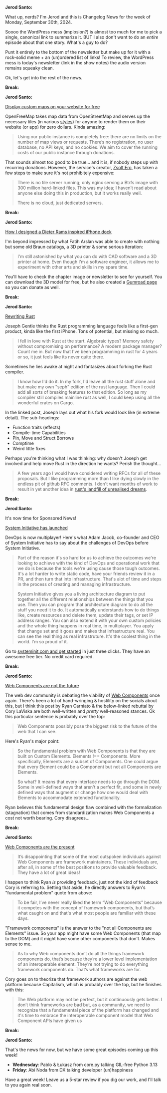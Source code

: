 **Jerod Santo:**

What up, nerds? I'm Jerod and this is Changelog News for the week of Monday, September 30th, 2024.

Soooo the WordPress mess (implosion?) is almost too much for me to pick a single, canonical link to summarize it. BUT I also don't want to do an *entire* episode about that one story. What's a guy to do?

Punt it entirely to the bottom of the newsletter but make up for it with a rock-solid meme + an (un)ordered list of links! To review, the WordPress mess is today's newsletter (link in the show notes) the audio version remains squeaky clean.

Ok, let's get into the rest of the news.

**Break:**

**Jerod Santo:**

[Display custom maps on your website for free](https://openfreemap.org)

OpenFreeMap takes map data from OpenStreetMap and serves up the necessary tiles (in various [styles](https://github.com/hyperknot/openfreemap-styles)) for anyone to render them on their website (or app) for zero dollars. Kinda amazing:

> Using our public instance is completely free: there are no limits on the number of map views or requests. There’s no registration, no user database, no API keys, and no cookies. We aim to cover the running costs of our public instance through donations.

That sounds almost too good to be true... and it is, if nobody steps up with recurring donations. However, the service's creator, [Zsolt Ero](https://hyperknot.com), has taken a few steps to make sure it's not prohibitely expensive:

> There is no tile server running; only nginx serving a Btrfs image with 300 million hard-linked files. This was my idea; I haven’t read about anyone else doing this in production, but it works really well.
>
> There is no cloud, just dedicated servers.

**Break:**

**Jerod Santo:**

[How I designed a Dieter Rams inspired iPhone dock](https://arslan.io/2024/09/23/dieter-rams-inspired-iphone-dock/)

I'm beyond impressed by what Fatih Arslan was able to create with nothing but some old Braun catalogs, a 3D printer & some serious iteration:

> I'm still astonished by what you can do with CAD software and a 3D printer at home. Even though I'm a software engineer, it allows me to experiment with other arts and skills in my spare time.

You'll have to check the chapter image or newsletter to see for yourself. You can download the 3D model for free, but he also created a [Gumroad page](https://fatiharslan.gumroad.com/l/dieter-rams-inspired-vintage-iphone-standby-dock) so you can donate as well.

**Break:**

**Jerod Santo:**

[Rewriting Rust](https://josephg.com/blog/rewriting-rust/)

Joseph Gentle thinks the Rust programming language feels like a first-gen product, kinda like the first iPhone. Tons of potential, but missing so much.

> I fell in love with Rust at the start. Algebraic types? Memory safety without compromising on performance? A modern package manager? Count me in. But now that I've been programming in rust for 4 years or so, it just feels like its never quite there.

Sometimes he lies awake at night and fantasizes about forking the Rust compiler.

> I know how I'd do it. In my fork, I'd leave all the rust stuff alone and but make my own "seph" edition of the rust language. Then I could add all sorts of breaking features to that edition. So long as my compiler still compiles mainline rust as well, I could keep using all the wonderful crates on Cargo.

In the linked post, Joseph lays out what his fork would look like (in extreme detail). The sub-headings:
- Function traits (effects)
- Compile-time Capabilities
- Pin, Move and Struct Borrows
- Comptime
- Weird little fixes

Perhaps you're thinking what I was thinking: why doesn't Joseph get involved and help move Rust in the direction he wants? Perish the thought...

> A few years ago I would have considered writing RFCs for all of these proposals. But I like programming more than I like dying slowly in the endless pit of github RFC comments. I don't want months of work to result in yet another idea in [rust's landfill of unrealised dreams](https://doc.rust-lang.org/reference/items/associated-items.html).


**Break:**

**Jerod Santo:**

It's now time for Sponsored News!

[System Initiative has launched](https://www.systeminit.com)

DevOps is now multiplayer! Here's what Adam Jacob, co-founder and CEO of System Initiative has to say about the challenges of DevOps before System Initiative.

> Part of the reason it's so hard for us to achieve the outcomes we're looking to achieve with the kind of DevOps and operational work that we do is because the tools we're using cause those tough outcomes. It's a lot harder to write static code, have your friends review it in a PR, and then turn that into infrastructure. That's alot of time and steps in the process of creating and managing infrastructure.
>
> System Initiative gives you a living architecture diagram to put together all the different relationships between the things that you use. Then you can program that architecture diagram to do all the stuff you need it to do. It automatically understands how to do things like, create resources and delete them, update their tags, or set IP address ranges. You can also extend it with your own custom policies and the whole thing happens in real time, in multiplayer. You apply that change set and it goes and makes that infrastructure real. You can see the real thing as real infrastruture. It's the coolest thing in the world. I'm so proud of it.

Go to [systeminit.com and get started](https://www.systeminit.com) in just three clicks. They have an awesome free tier. No credit card required.

**Break:**

**Jerod Santo:**

[Web Components are not the future](https://dev.to/ryansolid/web-components-are-not-the-future-48bh)

The web dev community is debating the viability of [Web Components](https://developer.mozilla.org/en-US/docs/Web/API/Web_components) once again. There's been a lot of hand-wringing & hostility on the socials about this, but I think this post by Ryan Carniato & the below-linked rebuttal by Cory LaViska are both well-written and *pretty* well-reasoned stances. Ok this particular sentence is probably over the top:

> Web Components possibly pose the biggest risk to the future of the web that I can see.

Here's Ryan's major point:

> So the fundamental problem with Web Components is that they are built on Custom Elements. Elements !== Components. More specifically, Elements are a subset of Components. One could argue that every Element could be a Component but not all Components are Elements.
>
> So what? It means that every interface needs to go through the DOM. Some in well-defined ways that aren't a perfect fit, and some in newly defined ways that augment or change how one would deal with Elements to accommodate extended functionality.

Ryan believes this fundamental design flaw combined with the formalization (stagnation) that comes from standardization makes Web Components a cost not worth bearing. Cory disagrees...


**Break:**

**Jerod Santo:**

[Web Components are the present](https://www.abeautifulsite.net/posts/web-components-are-not-the-future-they-re-the-present/)

> It’s disappointing that some of the most outspoken individuals against Web Components are framework maintainers. These individuals are, after all, in some of the best positions to provide valuable feedback. They have a lot of great ideas!

I happen to think Ryan _is_ providing feedback, just not the kind of feedback Cory is referring to. Setting that aside, he directly answers to Ryan's "fundamental problem" quote from above:

> To be fair, I’ve never really liked the term “Web Components” because it competes with the concept of framework components, but that’s what caught on and that's what most people are familiar with these days.

"Framework components" is the answer to the "not all Components are Elements" issue. So your app might have some Web Components (that map to the DOM) and it might have some other components that don't. Makes sense to me.

> As to why Web components don’t do all the things framework components do, that’s because they’re a lower level implementation of an interoperable element. They’re not trying to do everything framework components do. That’s what frameworks are for.

Cory goes on to theorize that framework authors are against the web platform because Capitalism, which is probably over the top, but he finishes with this:

> The Web platform may not be perfect, but it continuously gets better. I don’t think frameworks are bad but, as a community, we need to recognize that a fundamental piece of the platform has changed and it's time to embrace the interoperable component model that Web Component APIs have given us


**Break:**

**Jerod Santo:**

That's the news for now, but we have some great episodes coming up this week!

- **Wednesday**: Pablo & Łukasz from core.py talking GIL-free Python 3.13
- **Friday**: Abi Noda from DX talking developer (un)happiness

Have a great week! Leave us a 5-star review if you dig our work, and I'll talk to you again real soon.
